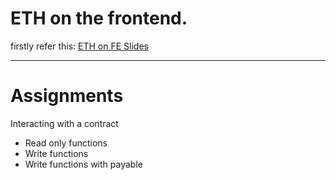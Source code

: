 # ETH on the frontend.

firstly refer this: [ETH on FE Slides](https://petal-estimate-4e9.notion.site/ETH-on-the-frontend-1227dfd107358015bb15e3e87367db55)


-------

# Assignments

Interacting with a contract 

- Read only functions
- Write functions
- Write functions with payable